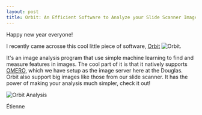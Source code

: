 ```yaml
---
layout: post
title: Orbit: An Efficient Software to Analyze your Slide Scanner Images
---
```


Happy new year everyone!

I recently came acrosse this cool little piece of software, [Orbit](https://www.orbit.bio/) ![Orbit](http://www.orbit.bio/wp-content/uploads/sites/2/2016/08/orbit_client_transparent.png). 

It's an image analysis program that use simple machine learning to find and measure features in images. The cool part of it is that it natively supports [OMERO](http://www.openmicroscopy.org/site/products/omero), which we have setup as the image server here at the Douglas. Orbit also support big images like those from our slide scanner. It has the power of making your analysis much simpler, check it out!

![Orbit Analysis](http://www.orbit.bio/wp-content/uploads/sites/2/2016/08/img_57b565ac1b611.png)

Étienne
